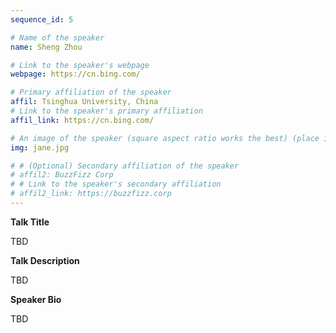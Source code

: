 ```yaml
---
sequence_id: 5

# Name of the speaker
name: Sheng Zhou

# Link to the speaker's webpage
webpage: https://cn.bing.com/

# Primary affiliation of the speaker
affil: Tsinghua University, China
# Link to the speaker's primary affiliation
affil_link: https://cn.bing.com/

# An image of the speaker (square aspect ratio works the best) (place in the `assets/img/speakers` directory)
img: jane.jpg

# # (Optional) Secondary affiliation of the speaker
# affil2: BuzzFizz Corp
# # Link to the speaker's secondary affiliation 
# affil2_link: https://buzzfizz.corp
---
```


<!-- Whatever you write below will show up as the speaker's bio -->

<p><b> Talk Title </b></p>

TBD

 

<p><b> Talk Description </b></p>

TBD

 

<p><b> Speaker Bio </b></p>

TBD
